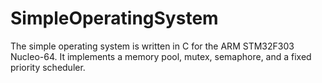 # SimpleOperatingSystem

The simple operating system is written in C for the ARM STM32F303 Nucleo-64. It implements a memory pool, mutex, semaphore, and a fixed priority scheduler. 
